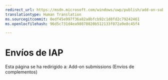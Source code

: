 ```yaml
---
redirect_url: https://msdn.microsoft.com/windows/uwp/publish/add-on-submissions
translationtype: Human Translation
ms.sourcegitcommit: 0edf45e997f36a82a8bfcb92c1d8fd2c79242461
ms.openlocfilehash: 96d5c731d4ea98078020b512133f072a9e8c45f4

---
```


# Envíos de IAP

Esta página se ha redirigido a: Add-on submissions (Envíos de complementos)


<!--HONumber=Aug16_HO3-->


